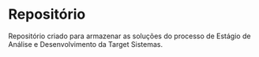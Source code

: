 # Repositório 

Repositório criado para armazenar as soluções do processo de Estágio de Análise e Desenvolvimento da Target Sistemas.